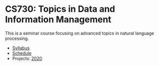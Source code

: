 # CS730: Topics in Data and Information Management

This is a seminar course focusing on advanced topics in natural language processing.


* [Syllabus](doc/syllabus.md)
* [Schedule](doc/schedule.md)
* Projects: [2020](doc/projects_2020.md)